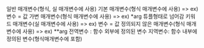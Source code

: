 일반 매개변수(형식, 실 매개변수에 사용)
기본 매개변수(형식 매개변수에 사용) => ex) 변수 = 값
가변 매개변수(형식 매개변수에 사용) => ex) *arg 튜플형태로 넘어감
키워드 매개변수(실 매개변수에 사용) => ex) 변수 = 값
정의되지 않은 매개변수(형식 매개변수에 사용) => ex) **arg
전역변수 : 함수 외부에 정의된 변수
지역변수:  함수 내부에 정의된 변수(형식매개변수에 포함)
